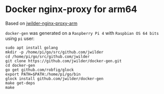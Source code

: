 # Docker nginx-proxy for arm64

Based on [jwilder-nginx-proxy-arm](https://github.com/Budry/jwilder-nginx-proxy-arm)

``docker-gen`` was generated on a ``Raspberry Pi 4`` with ``Raspbian OS 64 bits`` using ``pi`` user:
```
sudo apt install golang
mkdir -p /home/pi/go/src/github.com/jwilder
cd /home/pi/go/src/github.com/jwilder
git clone https://github.com/jwilder/docker-gen.git
cd docker-gen
go get github.com/robfig/glock
export PATH=$PATH:/home/pi/go/bin
glock install github.com/jwilder/docker-gen
make get-deps
make
```
